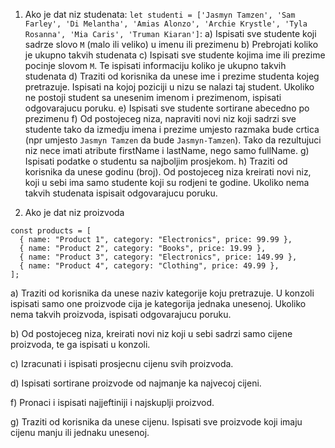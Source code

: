 1. Ako je dat niz studenata: `let studenti = ['Jasmyn Tamzen', 'Sam Farley', 'Di Melantha', 'Amias Alonzo', 'Archie Krystle', 'Tyla Rosanna', 'Mia Caris', 'Truman Kiaran']`:
a) Ispisati sve studente koji sadrze slovo `M` (malo ili veliko) u imenu ili prezimenu
b) Prebrojati koliko je ukupno takvih studenata
c) Ispisati sve studente kojima ime ili prezime pocinje slovom `M`. Te ispisati informaciju koliko je ukupno takvih studenata
d) Traziti od korisnika da unese ime i prezime studenta kojeg pretrazuje. Ispisati na kojoj poziciji u nizu se nalazi taj student. Ukoliko ne postoji student sa unesenim imenom i prezimenom, ispisati odgovarajucu poruku.
e) Ispisati sve studente sortirane abecedno po prezimenu
f) Od postojeceg niza, napraviti novi niz koji sadrzi sve studente tako da izmedju imena i prezime umjesto razmaka  bude crtica (npr umjesto `Jasmyn Tamzen` da bude `Jasmyn-Tamzen`). Tako da rezultujuci niz nece imati atribute firstName i lastName, nego samo fullName.
g) Ispisati podatke o studentu sa najboljim prosjekom.
h) Traziti od korisnika da unese godinu (broj). Od postojeceg niza kreirati novi niz, koji u sebi ima samo studente koji su rodjeni te godine. Ukoliko nema takvih studenata ispisait odgovarajucu poruku.

2. Ako je dat niz proizvoda

```
const products = [
  { name: "Product 1", category: "Electronics", price: 99.99 },
  { name: "Product 2", category: "Books", price: 19.99 },
  { name: "Product 3", category: "Electronics", price: 149.99 },
  { name: "Product 4", category: "Clothing", price: 49.99 },
];
```

a) Traziti od korisnika da unese naziv kategorije koju pretrazuje. U konzoli ispisati samo one proizvode cija je kategorija jednaka unesenoj. Ukoliko nema takvih proizvoda, ispisati odgovarajucu poruku.

b) Od postojeceg niza, kreirati novi niz koji u sebi sadrzi samo cijene proizvoda, te ga ispisati u konzoli.

c) Izracunati i ispisati prosjecnu cijenu svih proizvoda.

d) Ispisati sortirane proizvode od najmanje ka najvecoj cijeni.

f) Pronaci i ispisati najjeftiniji i najskuplji proizvod.

g) Traziti od korisnika da unese cijenu. Ispisati sve proizvode koji imaju cijenu manju ili jednaku unesenoj.